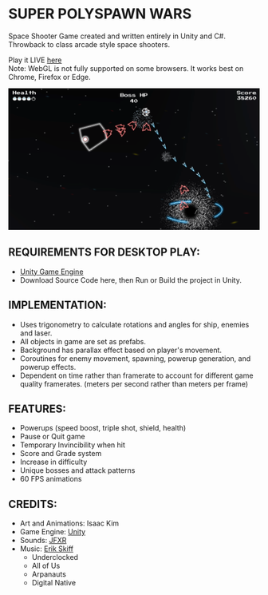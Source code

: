 # SUPER POLYSPAWN WARS  
Space Shooter Game created and written entirely in Unity and C#.  
Throwback to class arcade style space shooters.  

Play it LIVE [here](http://kimbrosinc.com/projects/super_polyspawn_wars/)  
Note: WebGL is not fully supported on some browsers. It works best on Chrome, Firefox or Edge.  

![Screen shot](./spw_screenshot.png)

## REQUIREMENTS FOR DESKTOP PLAY:  
* [Unity Game Engine](https://unity3d.com/)  
* Download Source Code here, then Run or Build the project in Unity.  

## IMPLEMENTATION:  
* Uses trigonometry to calculate rotations and angles for ship, enemies and laser.  
* All objects in game are set as prefabs.  
* Background has parallax effect based on player's movement.  
* Coroutines for enemy movement, spawning, powerup generation, and powerup effects.  
* Dependent on time rather than framerate to account for different game quality framerates. (meters per second rather than meters per frame)

## FEATURES:
* Powerups (speed boost, triple shot, shield, health)
* Pause or Quit game
* Temporary Invincibility when hit
* Score and Grade system
* Increase in difficulty
* Unique bosses and attack patterns
* 60 FPS animations

## CREDITS:  
* Art and Animations: Isaac Kim  
* Game Engine: [Unity](https://unity3d.com/)
* Sounds: [JFXR](https://jfxr.frozenfractal.com)
* Music: [Erik Skiff](http://ericskiff.com/music/)
  * Underclocked
  * All of Us
  * Arpanauts
  * Digital Native

